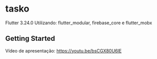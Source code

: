 # tasko
Flutter 3.24.0
Utilizando: flutter_modular, firebase_core e flutter_mobx

## Getting Started
Vídeo de apresentação:
https://youtu.be/bsCGX80U6lE
